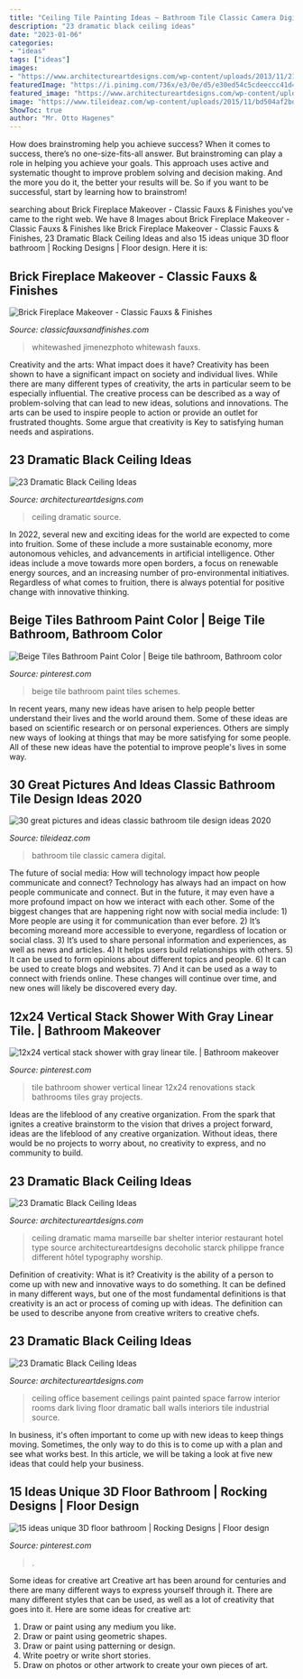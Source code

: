 ```yaml
---
title: "Ceiling Tile Painting Ideas ~ Bathroom Tile Classic Camera Digital"
description: "23 dramatic black ceiling ideas"
date: "2023-01-06"
categories:
- "ideas"
tags: ["ideas"]
images:
- "https://www.architectureartdesigns.com/wp-content/uploads/2013/11/2117.jpg"
featuredImage: "https://i.pinimg.com/736x/e3/0e/d5/e30ed54c5cdeeccc41d4e4af8d734dd6--bathroom-flooring-bathroom-art.jpg"
featured_image: "https://www.architectureartdesigns.com/wp-content/uploads/2013/11/1516.jpg"
image: "https://www.tileideaz.com/wp-content/uploads/2015/11/bd504af2bd38971ca49ab490ef44c357.jpg"
ShowToc: true
author: "Mr. Otto Hagenes"
---
```



How does brainstroming help you achieve success?
When it comes to success, there’s no one-size-fits-all answer. But brainstroming can play a role in helping you achieve your goals. This approach uses active and systematic thought to improve problem solving and decision making. And the more you do it, the better your results will be. So if you want to be successful, start by learning how to brainstrom!

	

		
searching about Brick Fireplace Makeover - Classic Fauxs &amp; Finishes you've came to the right web. We have 8 Images about Brick Fireplace Makeover - Classic Fauxs &amp; Finishes like Brick Fireplace Makeover - Classic Fauxs &amp; Finishes, 23 Dramatic Black Ceiling Ideas and also 15 ideas unique 3D floor bathroom | Rocking Designs | Floor design. Here it is:
		
    
## Brick Fireplace Makeover - Classic Fauxs &amp; Finishes

<img loading=lazy src="http://classicfauxsandfinishes.com/wp-content/uploads/2014/01/Afterbrickfireplaceblog-200x300.jpg" onerror="this.onerror=null;this.src='https://tse1.mm.bing.net/th?id=OIP.RhdRJ_TFxpA6T_wJA0NgdQAAAA&amp;pid=15.1';" alt="Brick Fireplace Makeover - Classic Fauxs &amp; Finishes">

_Source: classicfauxsandfinishes.com_

>whitewashed jimenezphoto whitewash fauxs. 

	

Creativity and the arts: What impact does it have?
Creativity has been shown to have a significant impact on society and individual lives. While there are many different types of creativity, the arts in particular seem to be especially influential. The creative process can be described as a way of problem-solving that can lead to new ideas, solutions and innovations. The arts can be used to inspire people to action or provide an outlet for frustrated thoughts. Some argue that creativity is Key to satisfying human needs and aspirations.

    
## 23 Dramatic Black Ceiling Ideas

<img loading=lazy src="https://www.architectureartdesigns.com/wp-content/uploads/2013/11/1516.jpg" onerror="this.onerror=null;this.src='https://tse1.mm.bing.net/th?id=OIP.B16h2r4QGyXCpwvkqqWSwQHaJQ&amp;pid=15.1';" alt="23 Dramatic Black Ceiling Ideas">

_Source: architectureartdesigns.com_

>ceiling dramatic source. 

	

In 2022, several new and exciting ideas for the world are expected to come into fruition. Some of these include a more sustainable economy, more autonomous vehicles, and advancements in artificial intelligence. Other ideas include a move towards more open borders, a focus on renewable energy sources, and an increasing number of pro-environmental initiatives. Regardless of what comes to fruition, there is always potential for positive change with innovative thinking.

    
## Beige Tiles Bathroom Paint Color | Beige Tile Bathroom, Bathroom Color

<img loading=lazy src="https://i.pinimg.com/736x/16/50/6f/16506f66d00f323418d4e1a9115f59fa.jpg" onerror="this.onerror=null;this.src='https://tse2.mm.bing.net/th?id=OIP.gsmSuhUrOKRY8gn6leOEyAHaLG&amp;pid=15.1';" alt="Beige Tiles Bathroom Paint Color | Beige tile bathroom, Bathroom color">

_Source: pinterest.com_

>beige tile bathroom paint tiles schemes. 

	

In recent years, many new ideas have arisen to help people better understand their lives and the world around them. Some of these ideas are based on scientific research or on personal experiences. Others are simply new ways of looking at things that may be more satisfying for some people. All of these new ideas have the potential to improve people's lives in some way.

    
## 30 Great Pictures And Ideas Classic Bathroom Tile Design Ideas 2020

<img loading=lazy src="https://www.tileideaz.com/wp-content/uploads/2015/11/bd504af2bd38971ca49ab490ef44c357.jpg" onerror="this.onerror=null;this.src='https://tse4.mm.bing.net/th?id=OIP.vVBK8r04lxykmrSQ70TDVwHaLH&amp;pid=15.1';" alt="30 great pictures and ideas classic bathroom tile design ideas 2020">

_Source: tileideaz.com_

>bathroom tile classic camera digital. 

	

The future of social media: How will technology impact how people communicate and connect?
Technology has always had an impact on how people communicate and connect. But in the future, it may even have a more profound impact on how we interact with each other. Some of the biggest changes that are happening right now with social media include: 1) More people are using it for communication than ever before. 2) It’s becoming moreand more accessible to everyone, regardless of location or social class. 3) It’s used to share personal information and experiences, as well as news and articles. 4) It helps users build relationships with others. 5) It can be used to form opinions about different topics and people. 6) It can be used to create blogs and websites. 7) And it can be used as a way to connect with friends online. These changes will continue over time, and new ones will likely be discovered every day.

    
## 12x24 Vertical Stack Shower With Gray Linear Tile. | Bathroom Makeover

<img loading=lazy src="https://i.pinimg.com/736x/f2/0c/99/f20c99811f0d2fe82e2560de412cb9e9--tile-projects-bath-room.jpg" onerror="this.onerror=null;this.src='https://tse3.mm.bing.net/th?id=OIP.UYjw3vBkkDtJe4TVORxF1wHaJ4&amp;pid=15.1';" alt="12x24 vertical stack shower with gray linear tile. | Bathroom makeover">

_Source: pinterest.com_

>tile bathroom shower vertical linear 12x24 renovations stack bathrooms tiles gray projects. 

	

Ideas are the lifeblood of any creative organization. From the spark that ignites a creative brainstorm to the vision that drives a project forward, ideas are the lifeblood of any creative organization. Without ideas, there would be no projects to worry about, no creativity to express, and no community to build.

    
## 23 Dramatic Black Ceiling Ideas

<img loading=lazy src="https://www.architectureartdesigns.com/wp-content/uploads/2013/11/2117.jpg" onerror="this.onerror=null;this.src='https://tse1.mm.bing.net/th?id=OIP.TBcuRHfllwe0n2_KX7UF2gAAAA&amp;pid=15.1';" alt="23 Dramatic Black Ceiling Ideas">

_Source: architectureartdesigns.com_

>ceiling dramatic mama marseille bar shelter interior restaurant hotel type source architectureartdesigns decoholic starck philippe france different hôtel typography worship. 

	

Definition of creativity: What is it?
Creativity is the ability of a person to come up with new and innovative ways to do something. It can be defined in many different ways, but one of the most fundamental definitions is that creativity is an act or process of coming up with ideas. The definition can be used to describe anyone from creative writers to creative chefs.

    
## 23 Dramatic Black Ceiling Ideas

<img loading=lazy src="https://www.architectureartdesigns.com/wp-content/uploads/2013/11/2215.jpg" onerror="this.onerror=null;this.src='https://tse3.mm.bing.net/th?id=OIP.ShRvyP2VQ2OsMCQdJP0TKAHaJ4&amp;pid=15.1';" alt="23 Dramatic Black Ceiling Ideas">

_Source: architectureartdesigns.com_

>ceiling office basement ceilings paint painted space farrow interior rooms dark living floor dramatic ball walls interiors tile industrial source. 

	

In business, it's often important to come up with new ideas to keep things moving. Sometimes, the only way to do this is to come up with a plan and see what works best. In this article, we will be taking a look at five new ideas that could help your business.

    
## 15 Ideas Unique 3D Floor Bathroom | Rocking Designs | Floor Design

<img loading=lazy src="https://i.pinimg.com/736x/e3/0e/d5/e30ed54c5cdeeccc41d4e4af8d734dd6--bathroom-flooring-bathroom-art.jpg" onerror="this.onerror=null;this.src='https://tse4.mm.bing.net/th?id=OIP.flEy6Gy7nfzOKAvhQZqKigHaJ3&amp;pid=15.1';" alt="15 ideas unique 3D floor bathroom | Rocking Designs | Floor design">

_Source: pinterest.com_

>. 

	

Some ideas for creative art
Creative art has been around for centuries and there are many different ways to express yourself through it. There are many different styles that can be used, as well as a lot of creativity that goes into it. Here are some ideas for creative art:
1) Draw or paint using any medium you like.
2) Draw or paint using geometric shapes.
3) Draw or paint using patterning or design.
4) Write poetry or write short stories.
5) Draw on photos or other artwork to create your own pieces of art.

